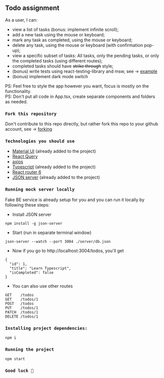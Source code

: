 ## Todo assignment

As a user, I can:

- view a list of tasks (bonus: implement infinite scroll);
- add a new task using the mouse or keyboard;
- mark any task as completed, using the mouse or keyboard;
- delete any task, using the mouse or keyboard (with confirmation pop-up);
- view a specific subset of tasks: All tasks, only the pending tasks, or only the completed tasks (using different routes);
- completed tasks should have ~~strike through~~ style;
- (bonus) write tests using react-testing-library and msw, see -> [example](https://github.com/mswjs/examples/tree/master/examples/rest-react)
- (bonus) implement dark mode switch

PS: Feel free to style the app however you want, focus is mostly on the functionality.  
PS: Don't put all code in App.tsx, create separate components and folders as needed.

### `Fork this repository`

Don't contribute to this repo directly, but rather fork this repo to your github account, see -> [forking](https://www.freecodecamp.org/news/how-to-fork-a-github-repository/)

### `Technologies you should use`

- [Material UI](https://mui.com/material-ui/react-autocomplete/) (already added to the project)
- [React Query](https://tanstack.com/query/v4/docs/overview)
- [axios](https://github.com/axios/axios)
- [Typescript](https://www.typescriptlang.org/docs/handbook/intro.html) (already added to the project)
- [React router 6](https://reactrouter.com/en/main/start/tutorial)
- [JSON server](https://github.com/typicode/json-server) (already added to the project)

### `Running mock server locally`

Fake BE service is already setup for you and you can run it locally by following these steps:

- Install JSON server

```
npm install -g json-server
```

- Start (run in separate terminal window)

```
json-server --watch --port 3004 ./server/db.json
```

- Now if you go to http://localhost:3004/todos, you'll get

```
{
  "id": 1,
  "title": "Learn Typescript",
  "isCompleted": false
}
```

- You can also use other routes

```
GET    /todos
GET    /todos/1
POST   /todos
PUT    /todos/1
PATCH  /todos/1
DELETE /todos/1
```

### `Installing project dependencies:`

```
npm i
```

### `Running the project`

```
npm start
```

### `Good luck 🚀`


